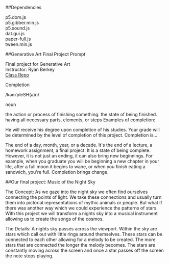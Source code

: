 ##Dependencies

p5.dom.js<br>
p5.gibber.min.js<br>
p5.sound.js<br>
dat.gui.js<br>
paper-full.js<br>
tween.min.js

##Generative Art Final Project Prompt

Final project for Generative Art<br>
Instructor: Ryan Berkey<br>
[Class Repo](https://github.com/rybotron/wnm498genart_f14)

Completion

/kəmˈplēSH(ə)n/

noun

the action or process of finishing something.
the state of being finished.
having all necessary parts, elements, or steps
Examples of completion:

He will receive his degree upon completion of his studies.
Your grade will be determined by the level of completion of this project.
Completion is...

The end of a day, month, year, or a decade. It's the end of a lecture, a homework assignment, a final project. It is a state of being complete. However, it is not just an ending, it can also bring new beginnings. For example, when you graduate you will be beginning a new chapter in your life, after a full moon it begins to wane, or when you finish eating a sandwich, you're full. Completion brings change.


##Our final project: Music of the Night Sky

The Concept: As we gaze into the night sky we often find ourselves connecting the points of light. We take these connections and usually turn them into pictorial representations of mythic animals or people. But what if there was another way which we could experience the patterns of stars. With this project we will transform a nights sky into a musical instrument allowing us to create the songs of the cosmos.      

The Details: A nights sky passes across the viewport. Within the sky are stars which call out with little rings around themselves. These stars can be connected to each other allowing for a melody to be created. The more stars that are connected the longer the melody becomes. The stars are constantly moving across the screen and once a star passes off the screen the note stops playing. 
